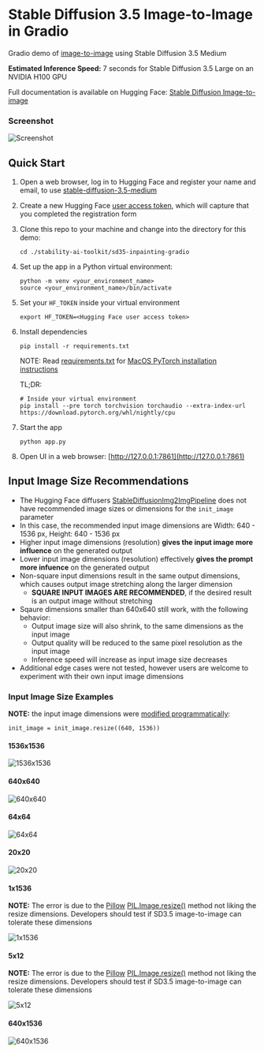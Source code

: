# Stable Diffusion 3.5 Image-to-Image in Gradio
Gradio demo of [image-to-image](https://huggingface.co/docs/diffusers/api/pipelines/stable_diffusion/img2img) using Stable Diffusion 3.5 Medium

**Estimated Inference Speed:** 7 seconds for Stable Diffusion 3.5 Large on an NVIDIA H100 GPU

Full documentation is available on Hugging Face: [Stable Diffusion Image-to-image](https://huggingface.co/docs/diffusers/api/pipelines/stable_diffusion/img2img)

### Screenshot
![Screenshot](./images/screenshot.png)

## Quick Start
1. Open a web browser, log in to Hugging Face and register your name and email,
   to use [stable-diffusion-3.5-medium](https://huggingface.co/stabilityai/stable-diffusion-3.5-medium)
2. Create a new Hugging Face [user access token](https://huggingface.co/docs/hub/en/security-tokens),
   which will capture that you completed the registration form
3. Clone this repo to your machine and change into the directory for this demo:
   ```
   cd ./stability-ai-toolkit/sd35-inpainting-gradio
   ```
4. Set up the app in a Python virtual environment:

   ```
   python -m venv <your_environment_name>
   source <your_environment_name>/bin/activate
   ```
5. Set your `HF_TOKEN` inside your virtual environment
   ```
   export HF_TOKEN=<Hugging Face user access token>
   ```
6. Install dependencies
   ```
   pip install -r requirements.txt
   ```

   NOTE: Read [requirements.txt](./requirements.txt) for
   [MacOS PyTorch installation instructions](https://developer.apple.com/metal/pytorch/)

   TL;DR:
   ```
   # Inside your virtual environment
   pip install --pre torch torchvision torchaudio --extra-index-url https://download.pytorch.org/whl/nightly/cpu
   ```
7. Start the app
   ```
   python app.py
   ```
8. Open UI in a web browser: [http://127.0.0.1:7861](http://127.0.0.1:7861)

## Input Image Size Recommendations
* The Hugging Face diffusers [StableDiffusionImg2ImgPipeline](https://huggingface.co/docs/diffusers/v0.3.0/en/api/pipelines/stable_diffusion#diffusers.StableDiffusionImg2ImgPipeline) does not have recommended image sizes or dimensions for the `init_image` parameter
* In this case, the recommended input image dimensions are Width: 640 - 1536 px, Height: 640 - 1536 px
* Higher input image dimensions (resolution) **gives the input image more influence** on the generated output
* Lower input image dimensions (resolution) effectively **gives the prompt more infuence** on the generated output
* Non-square input dimensions result in the same output dimensions, which causes output image stretching along the larger dimension
  * **SQUARE INPUT IMAGES ARE RECOMMENDED**, if the desired result is an output image without stretching
* Sqaure dimensions smaller than 640x640 still work, with the following behavior:
  * Output image size will also shrink, to the same dimensions as the input image
  * Output quality will be reduced to the same pixel resolution as the input image
  * Inference speed will increase as input image size decreases
* Additional edge cases were not tested, however users are welcome to experiment with their own input image dimensions

### Input Image Size Examples
**NOTE:** the input image dimensions were [modified programmatically](https://github.com/Stability-AI/stability-ai-toolkit/blob/ba18a88642922f34ae1c6e2fbc0193a5812ee308/sd35-image-to-image-gradio/app.py#L56):
```
init_image = init_image.resize((640, 1536))
```
#### 1536x1536

![1536x1536](./images/input-image-size-examples/1536x1536.png)

#### 640x640

![640x640](./images/input-image-size-examples/640x640.png)

#### 64x64

![64x64](./images/input-image-size-examples/64x64.png)

#### 20x20

![20x20](./images/input-image-size-examples/20x20.png)

#### 1x1536

**NOTE:** The error is due to the [Pillow](https://pypi.org/project/pillow/) [PIL.Image.resize()](https://github.com/Stability-AI/stability-ai-toolkit/blob/main/sd35-image-to-image-gradio/app.py#L56) method not liking the resize dimensions. Developers should test if SD3.5 image-to-image can tolerate these dimensions

![1x1536](./images/input-image-size-examples/1x1536.png)

#### 5x12

**NOTE:** The error is due to the [Pillow](https://pypi.org/project/pillow/) [PIL.Image.resize()](https://github.com/Stability-AI/stability-ai-toolkit/blob/main/sd35-image-to-image-gradio/app.py#L56) method not liking the resize dimensions. Developers should test if SD3.5 image-to-image can tolerate these dimensions

![5x12](./images/input-image-size-examples/5x12.png)

#### 640x1536

![640x1536](./images/input-image-size-examples/640x1536.png)